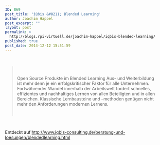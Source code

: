 ```yaml
---
ID: 869
post_title: 'iQbis &#8211; Blended Learning'
author: Joachim Happel
post_excerpt: ""
layout: post
permalink: >
  http://blogs.rpi-virtuell.de/joachim-happel/iqbis-blended-learning/
published: true
post_date: 2014-12-12 15:51:59
---
```

&nbsp;
<blockquote>&nbsp;

Open Source Produkte im Blended Learning Aus- und Weiterbildung ist mehr denn je ein erfolgskritischer Faktor für alle Unternehmen. Fortwährender Wandel innerhalb der Arbeitswelt fordert schnelles, effizientes und nachhaltiges Lernen von allen Beteiligten und in allen Bereichen. Klassische Lernbausteine und –methoden genügen nicht mehr den Anforderungen modernen Lernens.

&nbsp;</blockquote>
<span class="cursourHolder"> </span>
<div class="expresscurate_source" style="height: auto;">

Entdeckt auf <a class="expresscurated" href="http://www.iqbis-consulting.de/beratung-und-loesungen/blendedlearning.html" data-curated-url="http://www.iqbis-consulting.de/beratung-und-loesungen/blendedlearning.html">http://www.iqbis-consulting.de/beratung-und-loesungen/blendedlearning.html</a>

</div>
&nbsp;

&nbsp;